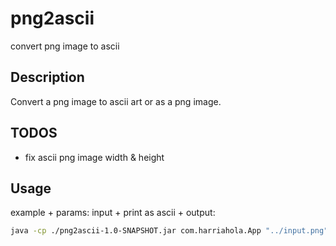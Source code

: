 # png2ascii
convert png image to ascii

## Description
Convert a png image to ascii art or as a png image.

## TODOS
- fix ascii png image width & height

## Usage
example + params: input + print as ascii + output:
```bash
java -cp ./png2ascii-1.0-SNAPSHOT.jar com.harriahola.App "../input.png" "false" "../output.png"
```